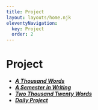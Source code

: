 ```yaml
---
title: Project
layout: layouts/home.njk
eleventyNavigation:
  key: Project
  order: 2
---
```



# Project

- [***A Thousand Words***](https://alwaysnever25-blog.netlify.app/about/1000index/)
- [***A Semester in Writing***](https://alwaysnever25-blog.netlify.app/about/semesterindex/)
- [***Two Thousand Twenty Words***](https://alwaysnever25-blog.netlify.app/about/2020index/)
- [***Daily Project***](https://alwaysnever25-blog.netlify.app/about/2024index/)